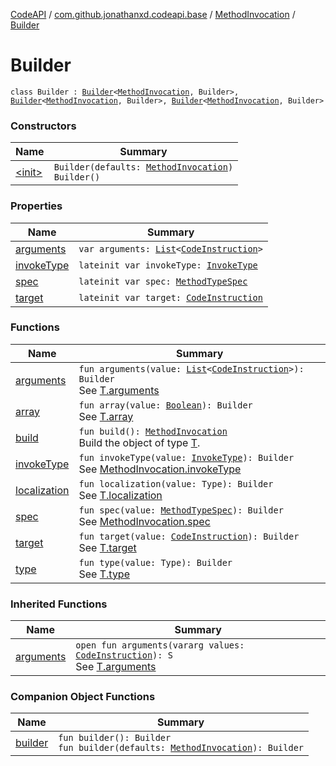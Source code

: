 [CodeAPI](../../../index.md) / [com.github.jonathanxd.codeapi.base](../../index.md) / [MethodInvocation](../index.md) / [Builder](.)

# Builder

`class Builder : `[`Builder`](../../-accessor/-builder/index.md)`<`[`MethodInvocation`](../index.md)`, Builder>, `[`Builder`](../../-arguments-holder/-builder/index.md)`<`[`MethodInvocation`](../index.md)`, Builder>, `[`Builder`](../../-typed/-builder/index.md)`<`[`MethodInvocation`](../index.md)`, Builder>`

### Constructors

| Name | Summary |
|---|---|
| [&lt;init&gt;](-init-.md) | `Builder(defaults: `[`MethodInvocation`](../index.md)`)`<br>`Builder()` |

### Properties

| Name | Summary |
|---|---|
| [arguments](arguments.md) | `var arguments: `[`List`](https://kotlinlang.org/api/latest/jvm/stdlib/kotlin.collections/-list/index.html)`<`[`CodeInstruction`](../../../com.github.jonathanxd.codeapi/-code-instruction.md)`>` |
| [invokeType](invoke-type.md) | `lateinit var invokeType: `[`InvokeType`](../../-invoke-type/index.md) |
| [spec](spec.md) | `lateinit var spec: `[`MethodTypeSpec`](../../../com.github.jonathanxd.codeapi.common/-method-type-spec/index.md) |
| [target](target.md) | `lateinit var target: `[`CodeInstruction`](../../../com.github.jonathanxd.codeapi/-code-instruction.md) |

### Functions

| Name | Summary |
|---|---|
| [arguments](arguments.md) | `fun arguments(value: `[`List`](https://kotlinlang.org/api/latest/jvm/stdlib/kotlin.collections/-list/index.html)`<`[`CodeInstruction`](../../../com.github.jonathanxd.codeapi/-code-instruction.md)`>): Builder`<br>See [T.arguments](#) |
| [array](array.md) | `fun array(value: `[`Boolean`](https://kotlinlang.org/api/latest/jvm/stdlib/kotlin/-boolean/index.html)`): Builder`<br>See [T.array](#) |
| [build](build.md) | `fun build(): `[`MethodInvocation`](../index.md)<br>Build the object of type [T](#). |
| [invokeType](invoke-type.md) | `fun invokeType(value: `[`InvokeType`](../../-invoke-type/index.md)`): Builder`<br>See [MethodInvocation.invokeType](../invoke-type.md) |
| [localization](localization.md) | `fun localization(value: Type): Builder`<br>See [T.localization](#) |
| [spec](spec.md) | `fun spec(value: `[`MethodTypeSpec`](../../../com.github.jonathanxd.codeapi.common/-method-type-spec/index.md)`): Builder`<br>See [MethodInvocation.spec](../spec.md) |
| [target](target.md) | `fun target(value: `[`CodeInstruction`](../../../com.github.jonathanxd.codeapi/-code-instruction.md)`): Builder`<br>See [T.target](#) |
| [type](type.md) | `fun type(value: Type): Builder`<br>See [T.type](#) |

### Inherited Functions

| Name | Summary |
|---|---|
| [arguments](../../-arguments-holder/-builder/arguments.md) | `open fun arguments(vararg values: `[`CodeInstruction`](../../../com.github.jonathanxd.codeapi/-code-instruction.md)`): S`<br>See [T.arguments](../../-arguments-holder/-builder/arguments.md) |

### Companion Object Functions

| Name | Summary |
|---|---|
| [builder](builder.md) | `fun builder(): Builder`<br>`fun builder(defaults: `[`MethodInvocation`](../index.md)`): Builder` |
